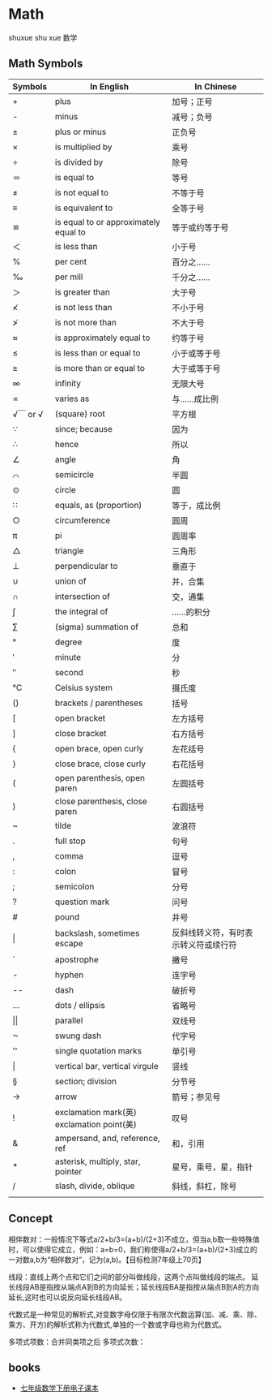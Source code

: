 # Math

shuxue shu xue 数学

## Math Symbols

| Symbols | In English                                 | In Chinese                           |
| ------- | ------------------------------------------ | ------------------------------------ |
| +       | plus                                       | 加号；正号                           |
| -       | minus                                      | 减号；负号                           |
| ±       | plus or minus                              | 正负号                               |
| ×       | is multiplied by                           | 乘号                                 |
| ÷       | is divided by                              | 除号                                 |
| ＝      | is equal to                                | 等号                                 |
| ≠       | is not equal to                            | 不等于号                             |
| ≡       | is equivalent to                           | 全等于号                             |
| ≌       | is equal to or approximately equal to      | 等于或约等于号                       |
| ＜      | is less than                               | 小于号                               |
| %       | per cent                                   | 百分之……                             |
| ‰       | per mill                                   | 千分之……                             |
| ＞      | is greater than                            | 大于号                               |
| ≮       | is not less than                           | 不小于号                             |
| ≯       | is not more than                           | 不大于号                             |
| ≈       | is approximately equal to                  | 约等于号                             |
| ≤       | is less than or equal to                   | 小于或等于号                         |
| ≥       | is more than or equal to                   | 大于或等于号                         |
| ∞       | infinity                                   | 无限大号                             |
| ∝       | varies as                                  | 与……成比例                           |
| √￣ or √ | (square) root                              | 平方根                               |
| ∵       | since; because                             | 因为                                 |
| ∴       | hence                                      | 所以                                 |
| ∠       | angle                                      | 角                                   |
| ⌒       | semicircle                                 | 半圆                                 |
| ⊙       | circle                                     | 圆                                   |
| ∷       | equals, as (proportion)                    | 等于，成比例                         |
| ○       | circumference                              | 圆周                                 |
| π       | pi                                         | 圆周率                               |
| △       | triangle                                   | 三角形                               |
| ⊥       | perpendicular to                           | 垂直于                               |
| ∪       | union of                                   | 并，合集                             |
| ∩       | intersection of                            | 交，通集                             |
| ∫       | the integral of                            | ……的积分                             |
| ∑       | (sigma) summation of                       | 总和                                 |
| °       | degree                                     | 度                                   |
| ′       | minute                                     | 分                                   |
| ″       | second                                     | 秒                                   |
| ℃       | Celsius system                             | 摄氏度                               |
| ()      | brackets / parentheses                     | 括号                                 |
| [       | open bracket                               | 左方括号                             |
| ]       | close bracket                              | 右方括号                             |
| {       | open brace, open curly                     | 左花括号                             |
| }       | close brace, close curly                   | 右花括号                             |
| (       | open parenthesis, open paren               | 左圆括号                             |
| )       | close parenthesis, close paren             | 右圆括号                             |
| ~       | tilde                                      | 波浪符                               |
| .       | full stop                                  | 句号                                 |
| ,       | comma                                      | 逗号                                 |
| :       | colon                                      | 冒号                                 |
| ;       | semicolon                                  | 分号                                 |
| ?       | question mark                              | 问号                                 |
| #       | pound                                      | 井号                                 |
| \|      | backslash, sometimes escape                | 反斜线转义符，有时表示转义符或续行符 |
| ´       | apostrophe                                 | 撇号                                 |
| -       | hyphen                                     | 连字号                               |
| --      | dash                                       | 破折号                               |
| …       | dots / ellipsis                            | 省略号                               |
| \|\|    | parallel                                   | 双线号                               |
| ⁓       | swung dash                                 | 代字号                               |
| ''      | single quotation marks                     | 单引号                               |
| \|      | vertical bar, vertical virgule             | 竖线                                 |
| §       | section; division                          | 分节号                               |
| →       | arrow                                      | 箭号；参见号                         |
| !       | exclamation mark(英) exclamation point(美) | 叹号                                 |
| &       | ampersand, and, reference, ref             | 和，引用                             |
| *       | asterisk, multiply, star, pointer          | 星号，乘号，星，指针                 |
| /       | slash, divide, oblique                     | 斜线，斜杠，除号                     |
|         |                                            |                                      |

## Concept

相伴数对：一般情况下等式a/2+b/3=(a+b)/(2+3)不成立，但当a,b取一些特殊值时，可以使得它成立，例如：a=b=0，我们称使得a/2+b/3=(a+b)/(2+3)成立的一对数a,b为“相伴数对”，记为(a,b)。【目标检测7年级上70页】

线段：直线上两个点和它们之间的部分叫做线段，这两个点叫做线段的端点。
延长线段AB是指按从端点A到B的方向延长；延长线段BA是指按从端点B到A的方向延长,这时也可以说反向延长线段AB。

代数式是一种常见的解析式,对变数字母仅限于有限次代数运算(加、减、乘、除、乘方、开方)的解析式称为代数式,单独的一个数或字母也称为代数式。

多项式项数：合并同类项之后
多项式次数：

## books

- [七年级数学下册电子课本](http://www.dzkbw.com/books/rjb/shuxue/xc7x/)